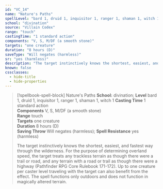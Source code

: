 ```yaml
---
id: "VC_14"
name: "Nature's Paths"
spellLevel: "bard 1, druid 1, inquisitor 1, ranger 1, shaman 1, witch 1"
school: "divination"
source: "Villain Codex"
range: "touch"
castingTime: "1 standard action"
components: "V, S, M/DF (a smooth stone)"
targets: "one creature"
duration: "8 hours (D)"
saveType: "Will negates (harmless)"
sr: "yes (harmless)"
description: "The target instinctively knows the shortest, easiest, and fastest way through the wilderness. For the purpose of determining overland speed, the target treats any trackless terrain as though there were a trail or road, and any terrain with a road or trail as though there were a highway (Pathfinder RPG Core Rulebook 171-172). Up to one creature per caster level traveling with the target can also benefit from the effect. The spell functions only outdoors and does not function in magically altered terrain."
known: false
cssclasses:
  - hide-title
  - hide-properties
---
```


> [!spellbook-spell-block] Nature's Paths
> **School:** divination; **Level** bard 1, druid 1, inquisitor 1, ranger 1, shaman 1, witch 1
> **Casting Time** 1 standard action  
> **Components** V, S, M/DF (a smooth stone)  
> **Range** touch  
> **Targets** one creature  
> **Duration** 8 hours (D)  
> **Saving Throw** Will negates (harmless); **Spell Resistance** yes (harmless)
> 
> The target instinctively knows the shortest, easiest, and fastest way through the wilderness. For the purpose of determining overland speed, the target treats any trackless terrain as though there were a trail or road, and any terrain with a road or trail as though there were a highway (Pathfinder RPG Core Rulebook 171-172). Up to one creature per caster level traveling with the target can also benefit from the effect. The spell functions only outdoors and does not function in magically altered terrain.